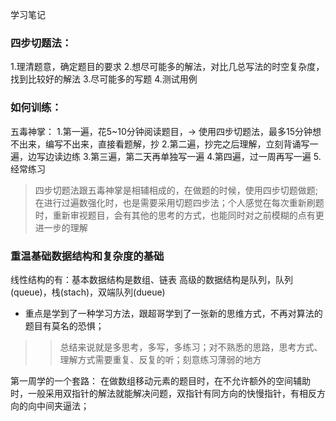 学习笔记
### 四步切题法：
1.理清题意，确定题目的要求
2.想尽可能多的解法，对比几总写法的时空复杂度，找到比较好的解法
3.尽可能多的写题
4.测试用例

### 如何训练：
五毒神掌：
1.第一遍，花5~10分钟阅读题目，-> 
  使用四步切题法，最多15分钟想不出来，编写不出来，直接看题解，抄
2.第二遍，抄完之后理解，立刻背诵写一遍，边写边读边练
3.第三遍，第二天再单独写一遍
4.第四遍，过一周再写一遍
5.经常练习

> 四步切题法跟五毒神掌是相辅相成的，在做题的时候，使用四步切题做题;在进行过遍数强化时，也是需要采用切题四步法；个人感觉在每次重新刷题时，重新审视题目，会有其他的思考的方式，也能同时对之前模糊的点有更进一步的理解


### 重温基础数据结构和复杂度的基础
线性结构的有：基本数据结构是数组、链表
高级的数据结构是队列，队列(queue)，栈(stach)，双端队列(dueue)
- 重点是学到了一种学习方法，跟超哥学到了一张新的思维方式，不再对算法的题目有莫名的恐惧；
>> 总结来说就是多思考，多写，多练习；对不熟悉的思路，思考方式、理解方式需要重复、反复的听；刻意练习薄弱的地方

第一周学的一个套路：
在做数组移动元素的题目时，在不允许额外的空间辅助时，一般采用双指针的解法就能解决问题，双指针有同方向的快慢指针，有相反方向的向中间夹逼法；
